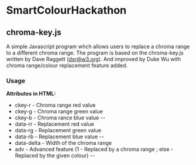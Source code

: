 # SmartColourHackathon

## chroma-key.js 

A simple Javascript program whch allows users to replace a chroma range to a different chroma range. The program is based on the chroma-key.js written by Dave Raggett (<dsr@w3.org>). And improved by Duke Wu with chroma range/colour replacement feature added.

### Usage

**Attributes in HTML:**

* ckey-r - Chroma range red value
* ckey-g - Chroma range green value
* ckey-b - Chroma rance blue value
--
* data-rr - Replacement red value
* data-rg - Replacement green value
* data-rb - Replacement blue value
--
* data-delta - Width of the chroma range
* adv - Advanced feature (1 - Replaced by a chroma range ; else - Replaced by the given colour)
--


